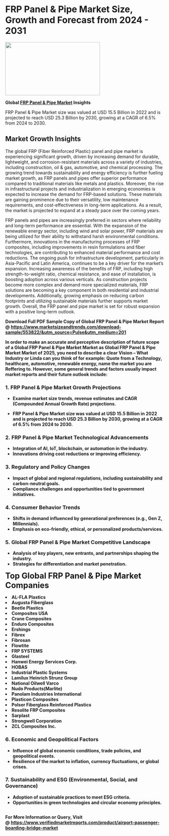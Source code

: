 <H1>FRP Panel & Pipe Market Size, Growth and Forecast from 2024 - 2031</H1><img class="aligncenter size-medium wp-image-584254" src="https://thirdeyenews.in/wp-content/uploads/2024/09/Global-Market-Research-300x168.jpeg" alt="" width="300" height="168" /><p><strong>Global&nbsp;<a href="https://www.marketsizeandtrends.com/download-sample/553822/&amp;utm_source=Pulse&amp;utm_medium=201">FRP Panel & Pipe Market</a> Insights</strong></p><p>FRP Panel & Pipe Market size was valued at USD 15.5 Billion in 2022 and is projected to reach USD 25.3 Billion by 2030, growing at a CAGR of 6.5% from 2024 to 2030.</p><p><h2>Market Growth Insights</h2> <p>The global FRP (Fiber Reinforced Plastic) panel and pipe market is experiencing significant growth, driven by increasing demand for durable, lightweight, and corrosion-resistant materials across a variety of industries, including construction, oil & gas, automotive, and chemical processing. The growing trend towards sustainability and energy efficiency is further fueling market growth, as FRP panels and pipes offer superior performance compared to traditional materials like metals and plastics. Moreover, the rise in infrastructural projects and industrialization in emerging economies is expected to increase the demand for FRP-based solutions. These materials are gaining prominence due to their versatility, low maintenance requirements, and cost-effectiveness in long-term applications. As a result, the market is projected to expand at a steady pace over the coming years.</p> <p><strong></strong></p> <p>FRP panels and pipes are increasingly preferred in sectors where reliability and long-term performance are essential. With the expansion of the renewable energy sector, including wind and solar power, FRP materials are being utilized for their ability to withstand harsh environmental conditions. Furthermore, innovations in the manufacturing processes of FRP composites, including improvements in resin formulations and fiber technologies, are contributing to enhanced material performance and cost reductions. The ongoing push for infrastructure development, particularly in Asia-Pacific and Latin America, continues to be a key driver for the market’s expansion. Increasing awareness of the benefits of FRP, including high strength-to-weight ratio, chemical resistance, and ease of installation, is boosting adoption across various verticals. As construction projects become more complex and demand more specialized materials, FRP solutions are becoming a key component in both residential and industrial developments. Additionally, growing emphasis on reducing carbon footprints and utilizing sustainable materials further supports market growth. Overall, the FRP panel and pipe market is set for robust expansion with a positive long-term outlook.</p> <p><strong></p><p><span class=""><strong>Download Full PDF Sample Copy of Global FRP Panel & Pipe Market Report</strong> @ <a href="https://www.marketsizeandtrends.com/download-sample/553822/&amp;utm_source=Pulse&amp;utm_medium=201" target="_blank">https://www.marketsizeandtrends.com/download-sample/553822/&amp;utm_source=Pulse&amp;utm_medium=201</a></span></p><p>In order to make an accurate and perceptive description of future scope of a Global&nbsp;FRP Panel & Pipe Market Market as Global&nbsp;FRP Panel & Pipe Market Market of 2025, you need to describe a clear Vision &ndash; What Industry or Linda can you think of for example: Quote from a Technology, healthcare, automotive, renewable energy, name the market you are Reffering to. However, some general trends and factors usually impact market reports and their future outlook include:</p><h3>1.&nbsp;<strong>FRP Panel & Pipe Market Growth Projections</strong></h3><ul><li>Examine market size trends, revenue estimates and CAGR (Compounded Annual Growth Rate) projections.</li><li><p>FRP Panel & Pipe Market size was valued at USD 15.5 Billion in 2022 and is projected to reach USD 25.3 Billion by 2030, growing at a CAGR of 6.5% from 2024 to 2030.</p></li></ul><h3>2.&nbsp;<strong>FRP Panel & Pipe Market Technological Advancements</strong></h3><ul><li>Integration of AI, IoT, blockchain, or automation in the industry.</li><li>Innovations driving cost reductions or improving efficiency.</li></ul><h3>3.&nbsp;<strong>Regulatory and Policy Changes</strong></h3><ul><li>Impact of global and regional regulations, including sustainability and carbon-neutral goals.</li><li>Compliance challenges and opportunities tied to government initiatives.</li></ul><h3>4.&nbsp;<strong>Consumer Behavior Trends</strong></h3><ul><li>Shifts in demand influenced by generational preferences (e.g., Gen Z, Millennials).</li><li>Emphasis on eco-friendly, ethical, or personalized products/services.</li></ul><h3>5.&nbsp;<strong>Global FRP Panel & Pipe Market Competitive Landscape</strong></h3><ul><li>Analysis of key players, new entrants, and partnerships shaping the industry.</li><li>Strategies for differentiation and market penetration.</li></ul><p data-pm-slice="1 1 []"><span style="color: inherit; font-family: inherit; font-size: 25px;">Top Global FRP Panel & Pipe Market Companies</span></p><div class="" data-test-id=""><p><li>AL-FLA Plastics</li><li> Augusta Fiberglass</li><li> Beetle Plastics</li><li> Composites USA</li><li> Crane Composites</li><li> Enduro Composites</li><li> Ershings</li><li> Fibrex</li><li> Fibrosan</li><li> Flowtite</li><li> FRP SYSTEMS</li><li> Glasteel</li><li> Hanwei Energy Services Corp.</li><li> HOBAS</li><li> Industrial Plastic Systems</li><li> Lamilux Heinrich Strunz Group</li><li> National Oilwell Varco</li><li> Nudo Products(Marlite)</li><li> Panolam Industries International</li><li> Plasticon Composites</li><li> Polser Fiberglass Reinforced Plastics</li><li> Resolite FRP Composites</li><li> Sarplast</li><li> Strongwell Corporation</li><li> ZCL Composites Inc.</li></p></div><h3>6.&nbsp;<strong>Economic and Geopolitical Factors</strong></h3><ul><li>Influence of global economic conditions, trade policies, and geopolitical events.</li><li>Resilience of the market to inflation, currency fluctuations, or global crises.</li></ul><h3>7.&nbsp;<strong>Sustainability and ESG (Environmental, Social, and Governance)</strong></h3><ul><li>Adoption of sustainable practices to meet ESG criteria.</li><li>Opportunities in green technologies and circular economy principles.</li></ul><h2><strong style="font-size: 14px;">For More Information or Query, Visit @&nbsp;</strong><a style="background-color: #ffffff; font-size: 14px;" href="https://www.marketsizeandtrends.com/report/frp-panel-pipe-market/" target="_blank">https://www.verifiedmarketreports.com/product/airport-passenger-boarding-bridge-market</a></h2>
